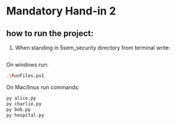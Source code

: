 # Mandatory Hand-in 2

## how to run the project:

1. When standing in 5sem_security directory from terminal write: 
```cd app
```

On windows run: 
```sh 
.\RunFiles.ps1
```

On Mac/linux run commands:

```sh
py alice.py
py charlie.py
py bob.py
py hospital.py
```

